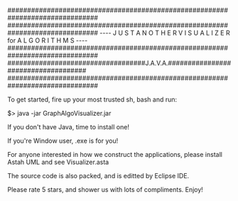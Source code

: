 ###############################################################################
############################################################################### 
---- J U S T  A N O T H E R  V I S U A L I Z E R  for  A L G O R I T H M S ---- 
############################################################################### 
###################################J.A.V.A.####################################
############################################################################### 

To get started, fire up your most trusted sh, bash and run:

$> java -jar GraphAlgoVisualizer.jar

If you don't have Java, time to install one!

If you're Window user, .exe is for you!

For anyone interested in how we construct the applications, please install
Astah UML and see Visualizer.asta

The source code is also packed, and is editted by Eclipse IDE.

Please rate 5 stars, and shower us with lots of compliments.
Enjoy! 
